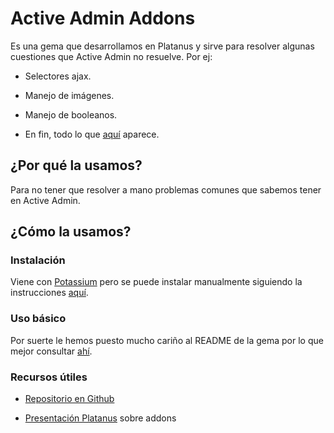 # Active Admin Addons

Es una gema que desarrollamos en Platanus y sirve para resolver algunas cuestiones que Active Admin no resuelve. Por ej:

* Selectores ajax.

* Manejo de imágenes.

* Manejo de booleanos.

* En fin, todo lo que [aquí](https://github.com/platanus/activeadmin_addons#what-you-get) aparece.

## ¿Por qué la usamos?

Para no tener que resolver a mano problemas comunes que sabemos tener en Active Admin.

## ¿Cómo la usamos?

### Instalación

Viene con [Potassium](https://github.com/platanus/potassium) pero se puede instalar manualmente siguiendo la instrucciones [aquí](https://github.com/platanus/activeadmin_addons#installation). 

### Uso básico

Por suerte le hemos puesto mucho cariño al README de la gema por lo que mejor consultar [ahí](https://github.com/platanus/activeadmin_addons#what-you-get).

### Recursos útiles

* [Repositorio en Github](https://github.com/platanus/activeadmin_addons)

* [Presentación Platanus](https://www.youtube.com/watch?v=k0ewc_5DDHA) sobre addons
